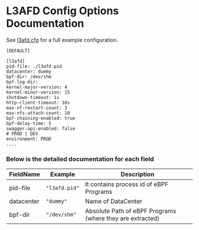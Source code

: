 # L3AFD Config  Options Documentation

See [l3afd.cfg](https://github.com/l3af-project/l3afd/blob/main/config/l3afd.cfg) for a full example configuration.


```
[DEFAULT]

[l3afd]
pid-file: ./l3afd.pid
datacenter: dummy
bpf-dir: /dev/shm
bpf-log-dir:
kernel-major-version: 4
kernel-minor-version: 15
shutdown-timeout: 1s
http-client-timeout: 10s
max-nf-restart-count: 3
max-nfs-attach-count: 10
bpf-chaining-enabled: true
bpf-delay-time: 5
swagger-api-enabled: false
# PROD | DEV
environment: PROD
....
```

### Below is the detailed documentation for each field


| FieldName     | Example       | Description     |
| ------------- | ------------- | --------------- |
|pid-file| `"l3afd.pid"`  |It contains process id of eBPF Programs |
|datacenter| `"dummy"` | Name of DataCenter|
|bpf-dir| `"/dev/shm"` | Absolute Path of eBPF Programs (where they are extracted) |



